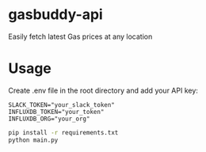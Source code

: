 # gasbuddy-api
Easily fetch latest Gas prices at any location

# Usage
Create .env file in the root directory and add your API key:
```env
SLACK_TOKEN="your_slack_token"
INFLUXDB_TOKEN="your_token"
INFLUXDB_ORG="your_org"
```

```bash
pip install -r requirements.txt
python main.py
```
